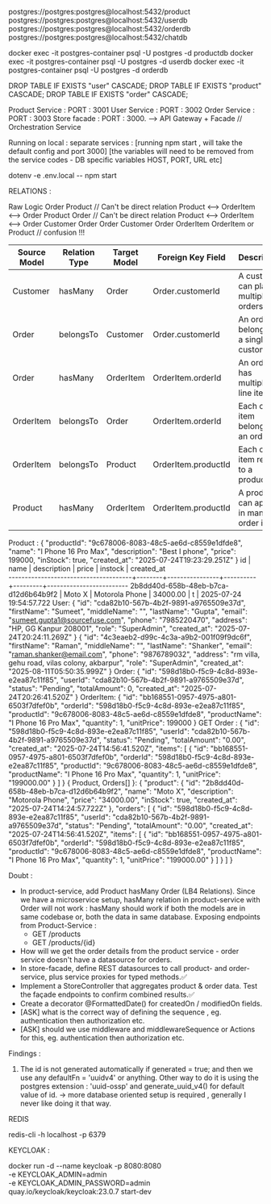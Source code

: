 postgres://postgres:postgres@localhost:5432/product
postgres://postgres:postgres@localhost:5432/userdb
postgres://postgres:postgres@localhost:5432/orderdb
postgres://postgres:postgres@localhost:5432/chatdb

docker exec -it postgres-container psql -U postgres -d productdb
docker exec -it postgres-container psql -U postgres -d userdb
docker exec -it postgres-container psql -U postgres -d orderdb

DROP TABLE IF EXISTS "user" CASCADE;
DROP TABLE IF EXISTS "product" CASCADE;
DROP TABLE IF EXISTS "order" CASCADE;
 
Product Service : PORT : 3001
User Service : PORT : 3002
Order Service : PORT : 3003
Store facade : PORT : 3000.  --> API Gateway + Facade // Orchestration Service

Running on local : separate services :
[running npm start , will take the default config and port 3000]
[the variables will need to be removed from the service codes - DB specific variables HOST, PORT, URL etc]

dotenv -e .env.local -- npm start

RELATIONS :

Raw Logic 
Order <hasMany> Product // Can't be direct relation Product <--> OrderItem <--> Order
Product <hasMany> Order // Can't be direct relation Product <--> OrderItem <--> Order
Customer <hasMany> Order
Order <belongsTo> Customer
Order <hasMany> OrderItem
OrderItem <belongsTo> or <HasOne> Product // confusion !!!


| Source Model | Relation Type  | Target Model  | Foreign Key Field        | Description                                      |
|--------------|----------------|---------------|--------------------------|--------------------------------------------------|
| Customer     | hasMany        | Order         | Order.customerId         | A customer can place multiple orders             |
| Order        | belongsTo      | Customer      | Order.customerId         | An order belongs to a single customer            |
| Order        | hasMany        | OrderItem     | OrderItem.orderId        | An order has multiple line items                 |
| OrderItem    | belongsTo      | Order         | OrderItem.orderId        | Each order item belongs to an order              |
| OrderItem    | belongsTo      | Product       | OrderItem.productId      | Each order item refers to a product              |
| Product      | hasMany        | OrderItem     | OrderItem.productId      | A product can appear in many order items         |




Product : 
{
  "productId": "9c678006-8083-48c5-ae6d-c8559e1dfde8",
  "name": "I Phone 16 Pro Max",
  "description": "Best I phone",
  "price": 199000,
  "inStock": true,
  "created_at": "2025-07-24T19:23:29.251Z"
}
                  id                  |  name  |  description   |  price   | instock |       created_at        
--------------------------------------+--------+----------------+----------+---------+-------------------------
 2b8dd40d-658b-48eb-b7ca-d12d6b64b9f2 | Moto X | Motorola Phone | 34000.00 | t       | 2025-07-24 19:54:57.722
User:
{
  "id": "cda82b10-567b-4b2f-9891-a9765509e37d",
  "firstName": "Sumeet",
  "middleName": "",
  "lastName": "Gupta",
  "email": "sumeet.gupta1@sourcefuse.com",
  "phone": "7985220470",
  "address": "HP, GG Kanpur 208001",
  "role": "SuperAdmin",
  "created_at": "2025-07-24T20:24:11.269Z"
}
{
  "id": "4c3eaeb2-d99c-4c3a-a9b2-001f09f9dc6f",
  "firstName": "Raman",
  "middleName": "",
  "lastName": "Shanker",
  "email": "raman.shanker@email.com",
  "phone": "9876789032",
  "address": "rm villa, gehu road, vilas colony, akbarpur",
  "role": "SuperAdmin",
  "created_at": "2025-08-11T05:50:35.999Z"
}
Order:
{
  "id": "598d18b0-f5c9-4c8d-893e-e2ea87c11f85",
  "userId": "cda82b10-567b-4b2f-9891-a9765509e37d",
  "status": "Pending",
  "totalAmount": 0,
  "created_at": "2025-07-24T20:26:41.520Z"
}
OrderItem:
{
  "id": "bb168551-0957-4975-a801-6503f7dfef0b",
  "orderId": "598d18b0-f5c9-4c8d-893e-e2ea87c11f85",
  "productId": "9c678006-8083-48c5-ae6d-c8559e1dfde8",
  "productName": "I Phone 16 Pro Max",
  "quantity": 1,
  "unitPrice": 199000
}
GET Order : 
{
  "id": "598d18b0-f5c9-4c8d-893e-e2ea87c11f85",
  "userId": "cda82b10-567b-4b2f-9891-a9765509e37d",
  "status": "Pending",
  "totalAmount": "0.00",
  "created_at": "2025-07-24T14:56:41.520Z",
  "items": [
    {
      "id": "bb168551-0957-4975-a801-6503f7dfef0b",
      "orderId": "598d18b0-f5c9-4c8d-893e-e2ea87c11f85",
      "productId": "9c678006-8083-48c5-ae6d-c8559e1dfde8",
      "productName": "I Phone 16 Pro Max",
      "quantity": 1,
      "unitPrice": "199000.00"
    }
  ]
}
{ Product, Orders[] }:
{
  "product": {
    "id": "2b8dd40d-658b-48eb-b7ca-d12d6b64b9f2",
    "name": "Moto X",
    "description": "Motorola Phone",
    "price": "34000.00",
    "inStock": true,
    "created_at": "2025-07-24T14:24:57.722Z"
  },
  "orders": [
    {
      "id": "598d18b0-f5c9-4c8d-893e-e2ea87c11f85",
      "userId": "cda82b10-567b-4b2f-9891-a9765509e37d",
      "status": "Pending",
      "totalAmount": "0.00",
      "created_at": "2025-07-24T14:56:41.520Z",
      "items": [
        {
          "id": "bb168551-0957-4975-a801-6503f7dfef0b",
          "orderId": "598d18b0-f5c9-4c8d-893e-e2ea87c11f85",
          "productId": "9c678006-8083-48c5-ae6d-c8559e1dfde8",
          "productName": "I Phone 16 Pro Max",
          "quantity": 1,
          "unitPrice": "199000.00"
        }
      ]
    }
  ]
}


Doubt : 
- In product-service, add Product hasMany Order (LB4 Relations).
    Since we have a microservice setup, hasMany relation in product-service with Order will not work : hasMany should work if both the models are in same codebase or, both the data in same database. Exposing endpoints from Product-Service :
    - GET /products
    - GET /products/{id}
- How will we get the order details from the product service - order service doesn't have a datasource for orders.
- In store-facade, define REST datasources to call product- and order-service, plus service proxies for typed methods.✅
- Implement a StoreController that aggregates product & order data. Test the façade endpoints to confirm combined results.✅
- Create a decorator @FormattedDate() for createdOn / modifiedOn fields.
- [ASK] what is the correct way of defining the sequence , eg. authentication then authorization etc.
- [ASK] should we use middleware and middlewareSequence or Actions for this, eg. authentication then authorization etc.


Findings : 
1. The id is not generated automatically if generated = true; and then we use any defaultFn = 'uuidv4' or anything.
    Other way to do it is using the postgres extension : 'uuid-ossp' and generate_uuid_v4() for default value of id. -> more database oriented setup is required , generally I never like doing it that way.


REDIS 


redis-cli -h localhost -p 6379

KEYCLOAK :

docker run -d --name keycloak -p 8080:8080 \
  -e KEYCLOAK_ADMIN=admin \
  -e KEYCLOAK_ADMIN_PASSWORD=admin \
  quay.io/keycloak/keycloak:23.0.7 start-dev